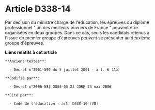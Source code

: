 # Article D338-14

Par décision du ministre chargé de l'éducation, les épreuves du diplôme professionnel " un des meilleurs ouvriers de France "
peuvent être organisées en deux groupes. Dans ce cas, seuls les candidats retenus à l'issue du premier groupe d'épreuves
peuvent se présenter au deuxième groupe d'épreuves.

**Liens relatifs à cet article**

	**Anciens textes**:

	  - Décret n°2001-599 du 5 juillet 2001 - art. 6 (Ab)

	**Codifié par**:

	  - Décret n°2006-583 2006-05-23 JORF 24 mai 2006

	**Cité par**:

	  - Code de l'éducation - art. D338-16 (VD)
